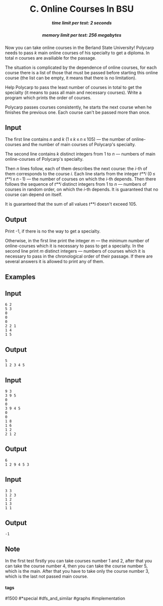 <h1 style='text-align: center;'> C. Online Courses In BSU</h1>

<h5 style='text-align: center;'>time limit per test: 2 seconds</h5>
<h5 style='text-align: center;'>memory limit per test: 256 megabytes</h5>

Now you can take online courses in the Berland State University! Polycarp needs to pass *k* main online courses of his specialty to get a diploma. In total *n* courses are availiable for the passage.

The situation is complicated by the dependence of online courses, for each course there is a list of those that must be passed before starting this online course (the list can be empty, it means that there is no limitation).

Help Polycarp to pass the least number of courses in total to get the specialty (it means to pass all main and necessary courses). Write a program which prints the order of courses. 

Polycarp passes courses consistently, he starts the next course when he finishes the previous one. Each course can't be passed more than once. 

## Input

The first line contains *n* and *k* (1 ≤ *k* ≤ *n* ≤ 105) — the number of online-courses and the number of main courses of Polycarp's specialty. 

The second line contains *k* distinct integers from 1 to *n* — numbers of main online-courses of Polycarp's specialty. 

Then *n* lines follow, each of them describes the next course: the *i*-th of them corresponds to the course *i*. Each line starts from the integer *t**i* (0 ≤ *t**i* ≤ *n* - 1) — the number of courses on which the *i*-th depends. Then there follows the sequence of *t**i* distinct integers from 1 to *n* — numbers of courses in random order, on which the *i*-th depends. It is guaranteed that no course can depend on itself. 

It is guaranteed that the sum of all values *t**i* doesn't exceed 105. 

## Output

Print -1, if there is no the way to get a specialty. 

Otherwise, in the first line print the integer *m* — the minimum number of online-courses which it is necessary to pass to get a specialty. In the second line print *m* distinct integers — numbers of courses which it is necessary to pass in the chronological order of their passage. If there are several answers it is allowed to print any of them.

## Examples

## Input


```
6 2  
5 3  
0  
0  
0  
2 2 1  
1 4  
1 5  

```
## Output


```
5  
1 2 3 4 5   

```
## Input


```
9 3  
3 9 5  
0  
0  
3 9 4 5  
0  
0  
1 8  
1 6  
1 2  
2 1 2  

```
## Output


```
6  
1 2 9 4 5 3   

```
## Input


```
3 3  
1 2 3  
1 2  
1 3  
1 1  

```
## Output


```
-1  

```
## Note

In the first test firstly you can take courses number 1 and 2, after that you can take the course number 4, then you can take the course number 5, which is the main. After that you have to take only the course number 3, which is the last not passed main course. 



#### tags 

#1500 #*special #dfs_and_similar #graphs #implementation 